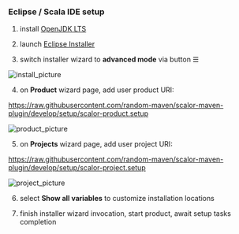 
### Eclipse / Scala IDE setup

1. install [OpenJDK LTS](https://adoptopenjdk.net/installation.html?variant=openjdk11&jvmVariant=hotspot)

2. launch [Eclipse Installer](https://www.eclipse.org/downloads/packages/installer)

3. switch installer wizard to **advanced mode** via button &#9776;

![install_picture]

4. on **Product** wizard page, add user product URI:

https://raw.githubusercontent.com/random-maven/scalor-maven-plugin/develop/setup/scalor-product.setup

![product_picture]

5. on **Projects** wizard page, add user project URI:

https://raw.githubusercontent.com/random-maven/scalor-maven-plugin/develop/setup/scalor-project.setup

![project_picture]

6. select **Show all variables** to customize installation locations

7. finish installer wizard invocation, start product, await setup tasks completion

[install_picture]: https://raw.githubusercontent.com/random-maven/scalor-maven-plugin/develop/setup/picture/installer-advanced.png
[product_picture]: https://raw.githubusercontent.com/random-maven/scalor-maven-plugin/develop/setup/picture/scalor-product.png
[project_picture]: https://raw.githubusercontent.com/random-maven/scalor-maven-plugin/develop/setup/picture/scalor-project.png
